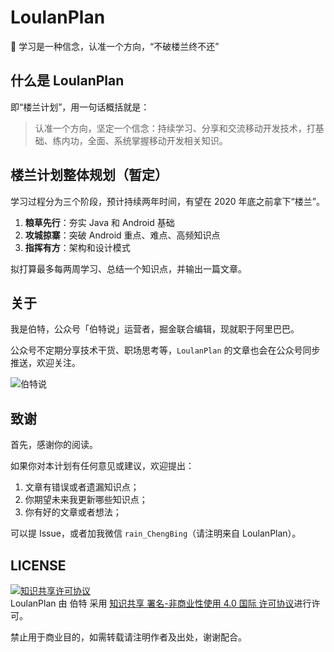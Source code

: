 # LoulanPlan

:book: 学习是一种信念，认准一个方向，“不破楼兰终不还”

## 什么是 LoulanPlan

即“楼兰计划”，用一句话概括就是：

> 认准一个方向，坚定一个信念：持续学习、分享和交流移动开发技术，打基础、练内功，全面、系统掌握移动开发相关知识。

## 楼兰计划整体规划（暂定）

学习过程分为三个阶段，预计持续两年时间，有望在 2020 年底之前拿下“楼兰”。

1. **粮草先行**：夯实 Java 和 Android 基础
2. **攻城掠寨**：突破 Android 重点、难点、高频知识点
3. **指挥有方**：架构和设计模式

拟打算最多每两周学习、总结一个知识点，并输出一篇文章。

## 关于

我是伯特，公众号「伯特说」运营者，掘金联合编辑，现就职于阿里巴巴。

公众号不定期分享技术干货、职场思考等，`LoulanPlan` 的文章也会在公众号同步推送，欢迎关注。

![伯特说](https://github.com/ruicbAndroid/LoulanPlan/blob/master/Resources/%E6%88%91%E7%9A%84%E5%85%AC%E4%BC%97%E5%8F%B7.jpg)

## 致谢

首先，感谢你的阅读。

如果你对本计划有任何意见或建议，欢迎提出：

1. 文章有错误或者遗漏知识点；
2. 你期望未来我更新哪些知识点；
3. 你有好的文章或者想法；

可以提 Issue，或者加我微信 `rain_ChengBing`（请注明来自 LoulanPlan）。

## LICENSE

<a rel="license" href="http://creativecommons.org/licenses/by-nc/4.0/"><img alt="知识共享许可协议" style="border-width:0" src="https://i.creativecommons.org/l/by-nc/4.0/88x31.png" /></a><br /><span xmlns:dct="http://purl.org/dc/terms/" href="http://purl.org/dc/dcmitype/Text" property="dct:title" rel="dct:type">LoulanPlan</span> 由 <span xmlns:cc="http://creativecommons.org/ns#" property="cc:attributionName">伯特</span> 采用 <a rel="license" href="http://creativecommons.org/licenses/by-nc/4.0/">知识共享 署名-非商业性使用 4.0 国际 许可协议</a>进行许可。

禁止用于商业目的，如需转载请注明作者及出处，谢谢配合。